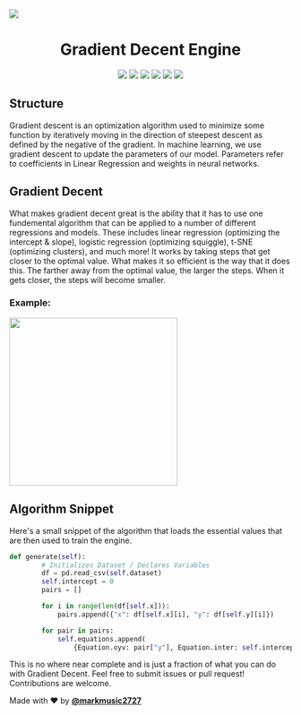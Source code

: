<img src="https://i.ibb.co/zS1g2ww/header.png" />

<h1 align="center"> <b>Gradient Decent Engine</b></h1>

<p align="center">
        <img src="https://github.com/alii/use-last-fm/workflows/CI/badge.svg" />
        <img src="https://img.shields.io/github/issues/markmusic2727/gradient_decent_engine" />
        <img src="https://img.shields.io/github/forks/markmusic2727/gradient_decent_engine" />
        <img src="https://img.shields.io/github/stars/markmusic2727/gradient_decent_engine" />
        <img src="https://img.shields.io/github/license/markmusic2727/gradient_decent_engine" />
        <img src="https://img.shields.io/twitter/url?url=https%3A%2F%2Fgithub.com%2Fmarkmusic2727%2Fgradient_decent_engine" />
</p>

## Structure

Gradient descent is an optimization algorithm used to minimize some function by iteratively moving in the direction of steepest descent as defined by the negative of the gradient. In machine learning, we use gradient descent to update the parameters of our model. Parameters refer to coefficients in Linear Regression and weights in neural networks.

## Gradient Decent

What makes gradient decent great is the ability that it has to use one fundemental algorithm that can be applied to a number of different regressions and models. These includes linear regression (optimizing the intercept & slope), logistic regression (optimizing squiggle), t-SNE (optimizing clusters), and much more! It works by taking steps that get closer to the optimal value. What makes it so efficient is the way that it does this. The farther away from the optimal value, the larger the steps. When it gets closer, the steps will become smaller.

### __Example:__

<img src="https://i.ibb.co/BgYL2Cr/gradient-example.png" height="300px" />

## Algorithm Snippet

Here's a small snippet of the algorithm that loads the essential values that are then used to train the engine.

```py
def generate(self):
        # Initializes Dataset / Declares Variables
        df = pd.read_csv(self.dataset)
        self.intercept = 0
        pairs = []

        for i in range(len(df[self.x])):
            pairs.append({"x": df[self.x][i], "y": df[self.y][i]})

        for pair in pairs:
            self.equations.append(
                {Equation.oyv: pair["y"], Equation.inter: self.intercept, Equation.sl: self.slope, Equation.x: pair["x"]})
```

This is no where near complete and is just a fraction of what you can do with Gradient Decent. Feel free to submit issues or pull request! Contributions are welcome.

Made with ❤️ by __[@markmusic2727](https://twitter.com/MarkMusic2727)__



